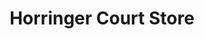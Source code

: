 ---
title: "Horringer Court Store"
url: /bury-st-edmunds/horringer-court-store/
shop: Lebensmittel
---